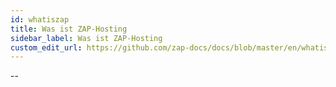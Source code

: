 ```yaml
---
id: whatiszap
title: Was ist ZAP-Hosting
sidebar_label: Was ist ZAP-Hosting
custom_edit_url: https://github.com/zap-docs/docs/blob/master/en/whatiszap.md
---
```


--